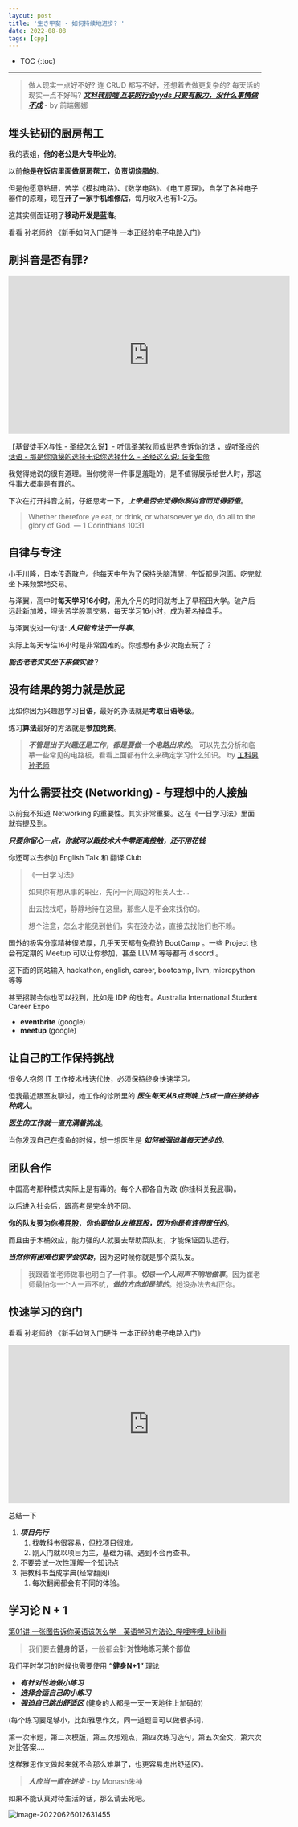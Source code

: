 ```yaml
---
layout: post
title: '生き甲斐 - 如何持续地进步? '
date: 2022-08-08
tags: [cpp]
---
```


* TOC 
{:toc}

---

> 做人现实一点好不好?
> 连 CRUD 都写不好，还想着去做更复杂的? 每天活的现实一点不好吗?
> ***[文科转前端 互联网行业yyds 只要有毅力，没什么事情做不成](https://www.bilibili.com/video/BV1rZ4y1h7tJ?share_source=copy_web)*** - by 前端娜娜

## 埋头钻研的厨房帮工

我的表姐，**他的老公是大专毕业的**。

以前**他是在饭店里面做厨房帮工，负责切烧腊的**。

但是他愿意钻研，苦学《模拟电路》、《数学电路》、《电工原理》，自学了各种电子器件的原理，现在**开了一家手机维修店**，每月收入也有1-2万。

这其实侧面证明了**移动开发是蓝海**。

看看 孙老师的 《新手如何入门硬件 一本正经的电子电路入门》

## 刷抖音是否有罪? 

<iframe width="560" height="315" src="https://www.youtube.com/embed/hR10kd6knu8" title="YouTube video player" frameborder="0" allow="accelerometer; autoplay; clipboard-write; encrypted-media; gyroscope; picture-in-picture" allowfullscreen></iframe>

[【基督徒手X与性 - 圣经怎么说】- 听信圣某牧师或世界告诉你的话 ，或听圣经的话语 - 那是你隐秘的选择无论你选择什么 - 圣经这么说: 装备生命](https://www.youtube.com/watch?v=hR10kd6knu8)


我觉得她说的很有道理。当你觉得一件事是羞耻的，是不值得展示给世人时，那这件事大概率是有罪的。

下次在打开抖音之前，仔细思考一下，***上帝是否会觉得你刷抖音而觉得骄傲***。

> Whether therefore ye eat, or drink, or whatsoever ye do, do all to the glory of God.
> — 1 Corinthians 10:31


## 自律与专注

小手川隆，日本传奇散户。他每天中午为了保持头脑清醒，午饭都是泡面。吃完就坐下来频繁地交易。

与泽翼，高中时**每天学习16小时**，用九个月的时间就考上了早稻田大学。破产后远赴新加坡，埋头苦学股票交易，每天学习16小时，成为著名操盘手。

与泽翼说过一句话: ***人只能专注于一件事***。

实际上每天专注16小时是非常困难的。你想想有多少次跑去玩了？

***能否老老实实坐下来做实验***？

## 没有结果的努力就是放屁

比如你因为兴趣想学习**日语**，最好的办法就是**考取日语等级**。

练习**算法**最好的方法就是**参加竞赛**。

> ***不管是出于兴趣还是工作，都是要做一个电路出来的***。
> 可以先去分析和临摹一些常见的电路板，看看上面都有什么来确定学习什么知识。 
> by [工科男孙老师](https://www.youtube.com/watch?v=1MLYGcNGiys)
 

## 为什么需要社交 (Networking) - 与理想中的人接触
以前我不知道 Networking 的重要性。其实非常重要。这在《一日学习法》里面就有提及到。

***只要你留心一点，你就可以跟技术大牛零距离接触，还不用花钱***

你还可以去参加 English Talk 和 翻译 Club 

> 《一日学习法》
>
> 如果你有想从事的职业，先问一问周边的相关人士... 
>
> 出去找找吧，静静地待在这里，那些人是不会来找你的。
>
> 想个注意，怎么才能见到他们，实在没办法，直接去找他们也不赖。



国外的极客分享精神很浓厚，几乎天天都有免费的 BootCamp 。一些 Project 也会有定期的 Meetup 可以让你参加，甚至 LLVM 等等都有 discord 。

这下面的网站输入 hackathon, english, career, bootcamp, llvm, micropython 等等 

甚至招聘会你也可以找到，比如是 IDP 的也有。Australia International Student Career Expo

- **eventbrite** (google)
- **meetup** (google)



## 让自己的工作保持挑战

很多人抱怨 IT 工作技术栈迭代快，必须保持终身快速学习。

但我最近跟室友聊过，她工作的诊所里的 ***医生每天从8点到晚上5点一直在接待各种病人***。

***医生的工作就一直充满着挑战***。

当你发现自己在摸鱼的时候，想一想医生是 ***如何被强迫着每天进步的***。

## 团队合作
中国高考那种模式实际上是有毒的。每个人都各自为政 (你挂科关我屁事)。

以后进入社会后，跟高考是完全的不同。

**你的队友要为你擦屁股**，***你也要给队友擦屁股，因为你是有连带责任的***。

而且由于木桶效应，能力强的人就要去帮助菜队友，才能保证团队运行。

***当然你有困难也要学会求助***，因为这时候你就是那个菜队友。

> 我跟着崔老师做事也明白了一件事。***切忌一个人闷声不响地做事***。因为崔老师最怕你一个人一声不吭，***做的方向却是错的***。她没办法去纠正你。



## 快速学习的窍门
看看 孙老师的 《新手如何入门硬件 一本正经的电子电路入门》

<iframe width="560" height="315" src="https://www.youtube.com/embed/1MLYGcNGiys" title="YouTube video player" frameborder="0" allow="accelerometer; autoplay; clipboard-write; encrypted-media; gyroscope; picture-in-picture" allowfullscreen></iframe>

总结一下
1. ***项目先行***
   1. 找教科书很容易，但找项目很难。
   2. 刚入门就以项目为主，基础为辅。遇到不会再查书。
2. 不要尝试一次性理解一个知识点
3. 把教科书当成字典(经常翻阅)
   1. 每次翻阅都会有不同的体验。



## 学习论 N + 1

[第01讲 一张图告诉你英语该怎么学 - 英语学习方法论_哔哩哔哩_bilibili](https://www.bilibili.com/video/BV1jE41157bX?spm_id_from=333.999.0.0&vd_source=eefa19ed1149679e6ec8d83a6f2eebcc)

> 我们要去**健身的话**，一般都会**针对性地练习某个部位**

我们平时学习的时候也需要使用 **“健身N+1”** 理论

- ***有针对性地做小练习*** 
- ***选择合适自己的小练习***
- ***强迫自己跳出舒适区*** (健身的人都是一天一天地往上加码的)

(每个练习要足够小，比如雅思作文，同一道题目可以做很多词，

第一次审题，第二次模版，第三次想观点，第四次练习造句，第五次全文，第六次对比答案.... 

这样雅思作文做起来就不会那么难堪了，也更容易走出舒适区)。

> ***人应当一直在进步*** - by Monash朱神

如果不能认真对待生活的话，那么请去死吧。

![image-20220626012631455](https://raw.githubusercontent.com/randoruf/photo-asset-repo/main/imgs/image-20220626012631455.png)
